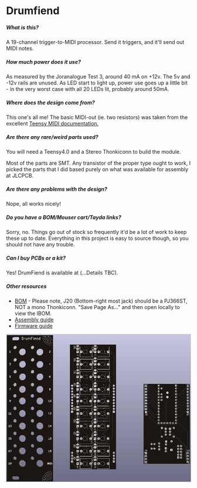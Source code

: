 # Drumfiend

##### What is this?

A 19-channel trigger-to-MIDI processor. Send it triggers, and it'll send out MIDI notes.

##### How much power does it use?

As measured by the Joranalogue Test 3, around 40 mA on +12v. The 5v and -12v rails are unused. As LED start to light up, power use goes up a little bit - in the very worst case with all 20 LEDs lit, probably around 50mA.

##### Where does the design come from?

This one's all me! The basic MIDI-out (ie. two resistors) was taken from the excellent [Teensy MIDI documentation.](https://www.pjrc.com/teensy/td_libs_MIDI.html)

##### Are there any rare/weird parts used?

You will need a Teensy4.0 and a Stereo Thonkiconn to build the module.

Most of the parts are SMT. Any transistor of the proper type ought to work, I picked the parts that I did based purely on what was available for assembly at JLCPCB.

##### Are there any problems with the design?

Nope, all works nicely!

##### Do you have a BOM/Mouser cart/Tayda links?

Sorry, no. Things go out of stock so frequently it'd be a lot of work to keep these up to date. Everything in this project is easy to source though, so you should not have any trouble.

##### Can I buy PCBs or a kit?

Yes! DrumFiend is available at (...Details TBC).

##### Other resources

- [BOM](https://raw.githubusercontent.com/tpcarlson/synth-diy/main/drumfiend/bom/ibom.html) - Please note, J20 (Bottom-right most jack) should be a PJ366ST, NOT a mono Thonkiconn. "Save Page As..." and then open locally to view the IBOM.
- [Assembly guide](ASSEMBLY.md)
- [Firmware guide](FIRMWARE.md)

![drumfiend](images/drumfiend.png)
